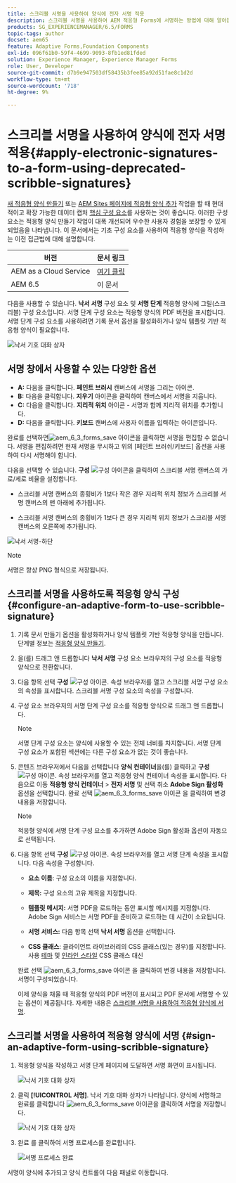 ```yaml
---
title: 스크리블 서명을 사용하여 양식에 전자 서명 적용
description: 스크리블 서명을 사용하여 AEM 적응형 Forms에 서명하는 방법에 대해 알아봅니다. 낙서 서명 및 서명 단계를 사용하여 양식에 서명을 그릴 수 있습니다.
products: SG_EXPERIENCEMANAGER/6.5/FORMS
topic-tags: author
docset: aem65
feature: Adaptive Forms,Foundation Components
exl-id: 096f61b0-59f4-4699-9093-8fb1ed81fded
solution: Experience Manager, Experience Manager Forms
role: User, Developer
source-git-commit: d7b9e947503df58435b3fee85a92d51fae8c1d2d
workflow-type: tm+mt
source-wordcount: '718'
ht-degree: 9%

---
```


# 스크리블 서명을 사용하여 양식에 전자 서명 적용{#apply-electronic-signatures-to-a-form-using-deprecated-scribble-signatures}

<span class="preview"> [새 적응형 양식 만들기](/help/forms/using/create-an-adaptive-form-core-components.md) 또는 [AEM Sites 페이지에 적응형 양식 추가](/help/forms/using/create-or-add-an-adaptive-form-to-aem-sites-page.md) 작업을 할 때 현대적이고 확장 가능한 데이터 캡처 [핵심 구성 요소](https://experienceleague.adobe.com/docs/experience-manager-core-components/using/adaptive-forms/introduction.html)를 사용하는 것이 좋습니다. 이러한 구성 요소는 적응형 양식 만들기 작업이 대폭 개선되어 우수한 사용자 경험을 보장할 수 있게 되었음을 나타냅니다. 이 문서에서는 기초 구성 요소를 사용하여 적응형 양식을 작성하는 이전 접근법에 대해 설명합니다. </span>


| 버전 | 문서 링크 |
| -------- | ---------------------------- |
| AEM as a Cloud Service | [여기 클릭](https://experienceleague.adobe.com/docs/experience-manager-cloud-service/content/forms/adaptive-forms-authoring/authoring-adaptive-forms-foundation-components/add-components-to-an-adaptive-form/signing-forms-using-scribble.html) |
| AEM 6.5 | 이 문서 |


다음을 사용할 수 있습니다. **낙서 서명** 구성 요소 및 **서명 단계** 적응형 양식에 그릴(스크리블) 구성 요소입니다. 서명 단계 구성 요소는 적응형 양식의 PDF 버전을 표시합니다. 서명 단계 구성 요소를 사용하려면 기록 문서 옵션을 활성화하거나 양식 템플릿 기반 적응형 양식이 필요합니다.

![낙서 기호 대화 상자](/help/forms/using/assets/scribble-signature.png)

## 서명 창에서 사용할 수 있는 다양한 옵션

* **A:** 다음을 클릭합니다. **페인트 브러시** 캔버스에 서명을 그리는 아이콘.
* **B:** 다음을 클릭합니다. **지우기** 아이콘을 클릭하여 캔버스에서 서명을 지웁니다.
* **C:** 다음을 클릭합니다. **지리적 위치** 아이콘 - 서명과 함께 지리적 위치를 추가합니다.
* **D:** 다음을 클릭합니다. **키보드** 캔버스에 사용자 이름을 입력하는 아이콘입니다.

완료를 선택하면![aem_6_3_forms_save](assets/aem_6_3_forms_save.png) 아이콘을 클릭하면 서명을 편집할 수 없습니다. 서명을 편집하려면 현재 서명을 무시하고 위의 [페인트 브러쉬/키보드] 옵션을 사용하여 다시 서명해야 합니다.

다음을 선택할 수 있습니다. **구성** ![구성](assets/configure.png) 아이콘을 클릭하여 스크리블 서명 캔버스의 가로/세로 비율을 설정합니다.
* 스크리블 서명 캔버스의 종횡비가 1보다 작은 경우 지리적 위치 정보가 스크리블 서명 캔버스의 맨 아래에 추가됩니다.

* 스크리블 서명 캔버스의 종횡비가 1보다 큰 경우 지리적 위치 정보가 스크리블 서명 캔버스의 오른쪽에 추가됩니다.

![낙서 서명-하단](/help/forms/using/assets/scribble-signature-aspectratio.PNG)


>[!NOTE]
>
>서명은 항상 PNG 형식으로 저장됩니다.
>

## 스크리블 서명을 사용하도록 적응형 양식 구성 {#configure-an-adaptive-form-to-use-scribble-signature}

1. 기록 문서 만들기 옵션을 활성화하거나 양식 템플릿 기반 적응형 양식을 만듭니다. 단계별 정보는 [적응형 양식 만들기](../../forms/using/creating-adaptive-form.md).
1. 을(를) 드래그 앤 드롭합니다 **낙서 서명** 구성 요소 브라우저의 구성 요소를 적응형 양식으로 전환합니다.
1. 다음 항목 선택 **구성** ![구성](assets/configure.png) 아이콘. 속성 브라우저를 열고 스크리블 서명 구성 요소의 속성을 표시합니다. 스크리블 서명 구성 요소의 속성을 구성합니다.
1. 구성 요소 브라우저의 서명 단계 구성 요소를 적응형 양식으로 드래그 앤 드롭합니다.

   >[!NOTE]
   >
   >서명 단계 구성 요소는 양식에 사용할 수 있는 전체 너비를 차지합니다. 서명 단계 구성 요소가 포함된 섹션에는 다른 구성 요소가 없는 것이 좋습니다.
   >

1. 콘텐츠 브라우저에서 다음을 선택합니다 **양식 컨테이너**&#x200B;을(를) 클릭하고 **구성** ![구성](/help/forms/using/assets/configure.png) 아이콘. 속성 브라우저를 열고 적응형 양식 컨테이너 속성을 표시합니다. 다음으로 이동 **적응형 양식 컨테이너** > **전자 서명** 및 선택 취소 **Adobe Sign 활성화** 옵션을 선택합니다. 완료 선택 ![aem_6_3_forms_save](assets/aem_6_3_forms_save.png) 아이콘 을 클릭하여 변경 내용을 저장합니다.

   >[!NOTE]
   >
   >적응형 양식에 서명 단계 구성 요소를 추가하면 Adobe Sign 활성화 옵션이 자동으로 선택됩니다.
   >

1. 다음 항목 선택 **구성** ![구성](assets/configure.png) 아이콘. 속성 브라우저를 열고 서명 단계 속성을 표시합니다. 다음 속성을 구성합니다.

   * **요소 이름**: 구성 요소의 이름을 지정합니다.

   * **제목:** 구성 요소의 고유 제목을 지정합니다.
   * **템플릿 메시지:** 서명 PDF을 로드하는 동안 표시할 메시지를 지정합니다. Adobe Sign 서비스는 서명 PDF을 준비하고 로드하는 데 시간이 소요됩니다.
   * **서명 서비스:** 다음 항목 선택 **낙서 서명** 옵션을 선택합니다.

   * **CSS 클래스**: 클라이언트 라이브러리의 CSS 클래스(있는 경우)를 지정합니다. 사용 [테마](../../forms/using/themes.md) 및 [인라인 스타일](../../forms/using/inline-style-adaptive-forms.md) CSS 클래스 대신

   완료 선택 ![aem_6_3_forms_save](assets/aem_6_3_forms_save.png) 아이콘 을 클릭하여 변경 내용을 저장합니다. 서명이 구성되었습니다.

   이제 양식을 채울 때 적응형 양식의 PDF 버전이 표시되고 PDF 문서에 서명할 수 있는 옵션이 제공됩니다. 자세한 내용은 [스크리블 서명을 사용하여 적응형 양식에 서명](../../forms/using/signing-forms-using-scribble.md#sign-an-adaptive-form-using-scribble-signature).

## 스크리블 서명을 사용하여 적응형 양식에 서명 {#sign-an-adaptive-form-using-scribble-signature}

1. 적응형 양식을 작성하고 서명 단계 페이지에 도달하면 서명 화면이 표시됩니다.

   ![낙서 기호 대화 상자](/help/forms/using/assets/esignscribblesign.jpg)

1. 클릭 **[!UICONTROL 서명]**. 낙서 기호 대화 상자가 나타납니다. 양식에 서명하고 완료를 클릭합니다 ![aem_6_3_forms_save](assets/aem_6_3_forms_save.png) 아이콘을 클릭하여 서명을 저장합니다.

   ![낙서 기호 대화 상자](/help/forms/using/assets/scribblewidget.png)

1. 완료 를 클릭하여 서명 프로세스를 완료합니다.

   ![서명 프로세스 완료](/help/forms/using/assets/scribblecomplete.jpg)

서명이 양식에 추가되고 양식 컨트롤이 다음 패널로 이동합니다.
